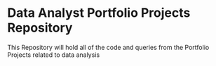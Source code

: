 # Data Analyst Portfolio Projects Repository

This Repository will hold all of the code and queries from the Portfolio Projects related to data analysis
